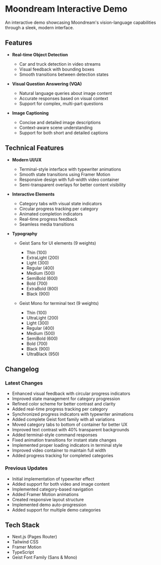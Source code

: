 # Moondream Interactive Demo

An interactive demo showcasing Moondream's vision-language capabilities through a sleek, modern interface.

## Features

- **Real-time Object Detection**
  - Car and truck detection in video streams
  - Visual feedback with bounding boxes
  - Smooth transitions between detection states

- **Visual Question Answering (VQA)**
  - Natural language queries about image content
  - Accurate responses based on visual context
  - Support for complex, multi-part questions

- **Image Captioning**
  - Concise and detailed image descriptions
  - Context-aware scene understanding
  - Support for both short and detailed captions

## Technical Features

- **Modern UI/UX**
  - Terminal-style interface with typewriter animations
  - Smooth state transitions using Framer Motion
  - Responsive design with full-width video container
  - Semi-transparent overlays for better content visibility

- **Interactive Elements**
  - Category tabs with visual state indicators
  - Circular progress tracking per category
  - Animated completion indicators
  - Real-time progress feedback
  - Seamless media transitions

- **Typography**
  - Geist Sans for UI elements (9 weights)
    - Thin (100)
    - ExtraLight (200)
    - Light (300)
    - Regular (400)
    - Medium (500)
    - SemiBold (600)
    - Bold (700)
    - ExtraBold (800)
    - Black (900)
  
  - Geist Mono for terminal text (9 weights)
    - Thin (100)
    - UltraLight (200)
    - Light (300)
    - Regular (400)
    - Medium (500)
    - SemiBold (600)
    - Bold (700)
    - Black (900)
    - UltraBlack (950)

## Changelog

### Latest Changes
- Enhanced visual feedback with circular progress indicators
- Improved state management for category progression
- Refined color scheme for better contrast and clarity
- Added real-time progress tracking per category
- Synchronized progress indicators with typewriter animations
- Added complete Geist font family with all variations
- Moved category tabs to bottom of container for better UX
- Improved text contrast with 40% transparent backgrounds
- Added terminal-style command responses
- Fixed animation transitions for instant state changes
- Implemented proper loading indicators in terminal style
- Improved video container to maintain full width
- Added progress tracking for completed categories

### Previous Updates
- Initial implementation of typewriter effect
- Added support for both video and image content
- Implemented category-based navigation
- Added Framer Motion animations
- Created responsive layout structure
- Implemented demo auto-progression
- Added support for multiple demo categories

## Tech Stack

- Next.js (Pages Router)
- Tailwind CSS
- Framer Motion
- TypeScript
- Geist Font Family (Sans & Mono)